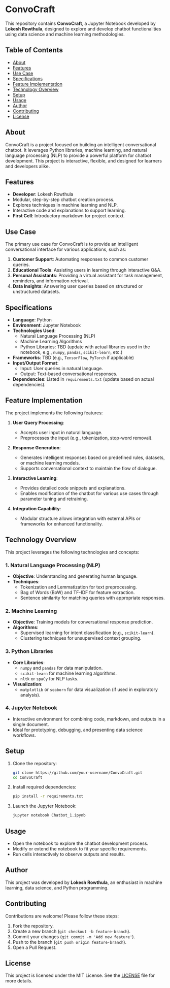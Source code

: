 
# ConvoCraft

This repository contains **ConvoCraft**, a Jupyter Notebook developed by **Lokesh Rowthula**, designed to explore and develop chatbot functionalities using data science and machine learning methodologies.

## Table of Contents
- [About](#about)
- [Features](#features)
- [Use Case](#use-case)
- [Specifications](#specifications)
- [Feature Implementation](#feature-implementation)
- [Technology Overview](#technology-overview)
- [Setup](#setup)
- [Usage](#usage)
- [Author](#author)
- [Contributing](#contributing)
- [License](#license)

## About
ConvoCraft is a project focused on building an intelligent conversational chatbot. It leverages Python libraries, machine learning, and natural language processing (NLP) to provide a powerful platform for chatbot development. This project is interactive, flexible, and designed for learners and developers alike.

## Features
- **Developer**: Lokesh Rowthula
- Modular, step-by-step chatbot creation process.
- Explores techniques in machine learning and NLP.
- Interactive code and explanations to support learning.
- **First Cell**: Introductory markdown for project context.

## Use Case
The primary use case for ConvoCraft is to provide an intelligent conversational interface for various applications, such as:
1. **Customer Support**: Automating responses to common customer queries.
2. **Educational Tools**: Assisting users in learning through interactive Q&A.
3. **Personal Assistants**: Providing a virtual assistant for task management, reminders, and information retrieval.
4. **Data Insights**: Answering user queries based on structured or unstructured datasets.

## Specifications
- **Language**: Python
- **Environment**: Jupyter Notebook
- **Technologies Used**:
  - Natural Language Processing (NLP)
  - Machine Learning Algorithms
  - Python Libraries: TBD (update with actual libraries used in the notebook, e.g., `numpy`, `pandas`, `scikit-learn`, etc.)
- **Frameworks**: TBD (e.g., `TensorFlow`, `PyTorch` if applicable)
- **Input/Output Format**:
  - Input: User queries in natural language.
  - Output: Text-based conversational responses.
- **Dependencies**: Listed in `requirements.txt` (update based on actual dependencies).

## Feature Implementation
The project implements the following features:
1. **User Query Processing**:
   - Accepts user input in natural language.
   - Preprocesses the input (e.g., tokenization, stop-word removal).

2. **Response Generation**:
   - Generates intelligent responses based on predefined rules, datasets, or machine learning models.
   - Supports conversational context to maintain the flow of dialogue.

3. **Interactive Learning**:
   - Provides detailed code snippets and explanations.
   - Enables modification of the chatbot for various use cases through parameter tuning and retraining.

4. **Integration Capability**:
   - Modular structure allows integration with external APIs or frameworks for enhanced functionality.

## Technology Overview
This project leverages the following technologies and concepts:

### 1. **Natural Language Processing (NLP)**
   - **Objective**: Understanding and generating human language.
   - **Techniques**:
     - Tokenization and Lemmatization for text preprocessing.
     - Bag of Words (BoW) and TF-IDF for feature extraction.
     - Sentence similarity for matching queries with appropriate responses.

### 2. **Machine Learning**
   - **Objective**: Training models for conversational response prediction.
   - **Algorithms**:
     - Supervised learning for intent classification (e.g., `scikit-learn`).
     - Clustering techniques for unsupervised context grouping.

### 3. **Python Libraries**
   - **Core Libraries**:
     - `numpy` and `pandas` for data manipulation.
     - `scikit-learn` for machine learning algorithms.
     - `nltk` or `spaCy` for NLP tasks.
   - **Visualization**:
     - `matplotlib` or `seaborn` for data visualization (if used in exploratory analysis).

### 4. **Jupyter Notebook**
   - Interactive environment for combining code, markdown, and outputs in a single document.
   - Ideal for prototyping, debugging, and presenting data science workflows.

## Setup
1. Clone the repository:
   ```bash
   git clone https://github.com/your-username/ConvoCraft.git
   cd ConvoCraft
   ```
2. Install required dependencies:
   ```bash
   pip install -r requirements.txt
   ```
3. Launch the Jupyter Notebook:
   ```bash
   jupyter notebook Chatbot_1.ipynb
   ```

## Usage
- Open the notebook to explore the chatbot development process.
- Modify or extend the notebook to fit your specific requirements.
- Run cells interactively to observe outputs and results.

## Author
This project was developed by **Lokesh Rowthula**, an enthusiast in machine learning, data science, and Python programming.

## Contributing
Contributions are welcome! Please follow these steps:
1. Fork the repository.
2. Create a new branch (`git checkout -b feature-branch`).
3. Commit your changes (`git commit -m 'Add new feature'`).
4. Push to the branch (`git push origin feature-branch`).
5. Open a Pull Request.

## License
This project is licensed under the MIT License. See the [LICENSE](LICENSE) file for more details.
